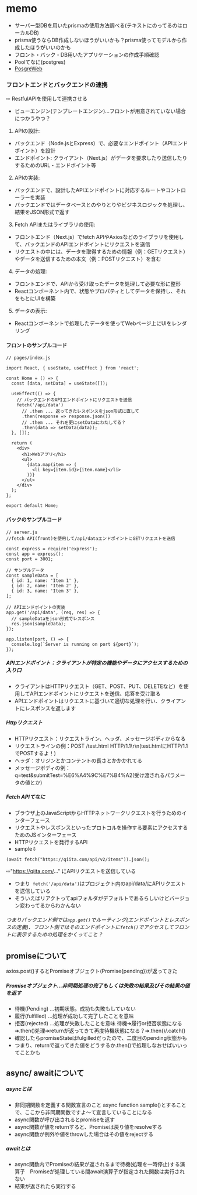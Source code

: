 # memo
- サーバー型DBを用いたprismaの使用方法調べる(テキストにのってるのはローカルDB)
- prisma使うならDB作成しないほうがいいかも？prisma使ってモデルから作成したほうがいいのかも
- フロント・バック・DB用いたアプリケーションの作成手順確認
- Poolてなに(postgres)
- [PosgreWeb](https://postgresweb.com/)
  

### フロントエンドとバックエンドの連携
⇨ RestfulAPIを使用して連携させる
- ビューエンジン(テンプレートエンジン)...フロントが用意されていない場合につかうやつ？
  
1. APIの設計:
- バックエンド（Node.jsとExpress）で、必要なエンドポイント（APIエンドポイント）を設計
- エンドポイント: クライアント（Next.js）がデータを要求したり送信したりするためのURL・エンドポイント等
2. APIの実装:
- バックエンドで、設計したAPIエンドポイントに対応するルートやコントローラーを実装
- バックエンドではデータベースとのやりとりやビジネスロジックを処理し、結果をJSON形式で返す
3. Fetch APIまたはライブラリの使用:
- フロントエンド（Next.js）でfetch APIやAxiosなどのライブラリを使用して、バックエンドのAPIエンドポイントにリクエストを送信
- リクエストの中には、データを取得するための情報（例：GETリクエスト）やデータを送信するための本文（例：POSTリクエスト）を含む
4. データの処理:
- フロントエンドで、APIから受け取ったデータを処理して必要な形に整形
- Reactコンポーネント内で、状態やプロパティとしてデータを保持し、それをもとにUIを構築
5. データの表示:
- Reactコンポーネントで処理したデータを使ってWebページ上にUIをレンダリング

#### フロントのサンプルコード
``` terminal
// pages/index.js

import React, { useState, useEffect } from 'react';

const Home = () => {
  const [data, setData] = useState([]);

  useEffect(() => {
    // バックエンドのAPIエンドポイントにリクエストを送信
    fetch('/api/data')
      // .then ... 返ってきたレスポンスをjson形式に直して
      .then(response => response.json())
      // .them ... それを更にsetDataにわたしてる？
      .then(data => setData(data));
  }, []);

  return (
    <div>
      <h1>Webアプリ</h1>
      <ul>
        {data.map(item => (
          <li key={item.id}>{item.name}</li>
        ))}
      </ul>
    </div>
  );
};

export default Home;
```
#### バックのサンプルコード
``` terminal
// server.js
//fetch API(front)を使用して/api/dataエンドポイントにGETリクエストを送信

const express = require('express');
const app = express();
const port = 3001;

// サンプルデータ
const sampleData = [
  { id: 1, name: 'Item 1' },
  { id: 2, name: 'Item 2' },
  { id: 3, name: 'Item 3' },
];

// APIエンドポイントの実装
app.get('/api/data', (req, res) => {
  // sampleDataをjson形式でレスポンス
  res.json(sampleData);
});

app.listen(port, () => {
  console.log(`Server is running on port ${port}`);
});
```
##### APIエンドポイント：クライアントが特定の機能やデータにアクセスするための入り口
- クライアントはHTTPリクエスト（GET、POST、PUT、DELETEなど）を使用してAPIエンドポイントにリクエストを送信、応答を受け取る
- APIエンドポイントはリクエストに基づいて適切な処理を行い、クライアントにレスポンスを返します
##### Httpリクエスト
- HTTPリクエスト：リクエストライン、ヘッダ、メッセージボディからなる
- リクエストラインの例：POST /test.html HTTP/1.1\r\n(test.htmlにHTTP/1.1でPOSTするよ！)
- ヘッダ：オリジンとかコンテントの長さとかかかれてる
- メッセージボディの例：q=test&submitTest=%E6%A4%9C%E7%B4%A2(受け渡されるパラメータの値とか)
##### Fetch APIてなに
- ブラウザ上のJavaScriptからHTTPネットワークリクエストを行うためのインターフェース
- リクエストやレスポンスといったプロトコルを操作する要素にアクセスするためのJSインターフェース
- HTTPリクエストを発行するAPI
- sample⇩
``` terminal
(await fetch("https://qiita.com/api/v2/items")).json();
```
⇨"https://qiita.com/..." にAPIリクエストを送信している
- つまり``` fetch('/api/data')```はプロジェクト内のapi/data/にAPIリクエストを送信している
- そういえばリアクトってapiフォルダがデフォルトであるらしいけどバージョン変わってるからわかんない
###### つまりバックエンド側では``` app.get() ```でルーティング(エンドポイントとレスポンスの定義)、フロント側ではそのエンドポイントに``` fetch() ```でアクセスしてフロントに表示するための処理をかくってこと？


## promiseについて
axios.post()するとPromiseオブジェクト(Promise{pending})が返ってきた
##### Promiseオブジェクト...非同期処理の完了もしくは失敗の結果及びその結果の値を返す
- 待機(Pending) ...初期状態。成功も失敗もしていない
- 履行(fulfilled) ...処理が成功して完了したことを意味
- 拒否(rejected) ...処理が失敗したことを意味
待機➔履行or拒否状態になる➔.then()処理➔returnが返ってきて再度待機状態になる？➔.then()/.catch()
- 確認したらpromiseStateはfulgilledだったので、二度目のpending状態かも
- つまり、returnで返ってきた値をどうするか.then()で処理しなおせばいいってことかも

## async/ awaitについて
##### asyncとは
- 非同期関数を定義する関数宣言のこと async function sample()とすることで、ここから非同期関数ですよ〜て宣言していることになる
- async関数が呼び出されるとpromiseを返す
- async関数が値をreturnすると、Promiseは戻り値をresolveする
- async関数が例外や値をthrowした場合はその値をrejectする

##### awaitとは
- async関数内でPromiseの結果が返されるまで待機(処理を一時停止)する演算子　Promiseが処理している間await演算子が指定された関数は実行されない
- 結果が返されたら実行する

